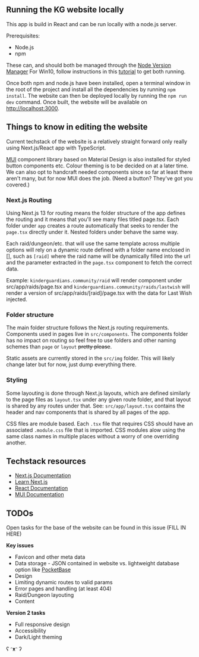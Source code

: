 ## Running the KG website locally

This app is build in React and can be run locally with a node.js server.

Prerequisites:

- Node.js
- npm

These can, and should both be managed through the [Node Version Manager](https://github.com/nvm-sh/nvm)
For Win10, follow instructions in this [tutorial](https://www.freecodecamp.org/news/nvm-for-windows-how-to-download-and-install-node-version-manager-in-windows-10/) to get both running.

Once both npm and node.js have been installed, open a terminal window in the root of the project and install all the dependencies by running `npm install`. The website can then be deployed locally by running the `npm run dev` command. Once built, the website will be available on [http://localhost:3000](http://localhost:3000).

## Things to know in editing the website

Current techstack of the website is a relatively straight forward only really using Next.js/React app with TypeScript.

[MUI](https://mui.com) component library based on Material Design is also installed for styled button components etc. Colour theming is to be decided on at a later time. We can also opt to handcraft needed components since so far at least there aren't many, but for now MUI does the job. (Need a button? They've got you covered.)

### Next.js Routing

Using Next.js 13 for routing means the folder structure of the app defines the routing and it means that you'll see many files titled page.tsx. Each folder under `app` creates a route automatically that seeks to render the `page.tsx` directly under it. Nested folders under behave the same way.

Each raid/dungeon/etc. that will use the same template across multiple options will rely on a dynamic route defined with a folder name enclosed in [], such as `[raid]` where the raid name will be dynamically filled into the url and the parameter extracted in the `page.tsx` component to fetch the correct data.

Example:
`kinderguardians.community/raid` will render component under src/app/raids/page.tsx and `kinderguardians.community/raids/lastwish` will render a version of src/app/raids/[raid]/page.tsx with the data for Last Wish injected.

### Folder structure

The main folder structure follows the Next.js routing requirements. Components used in pages live in `src/components`. The components folder has no impact on routing so feel free to use folders and other naming schemes than `page` or `layout` ~~pretty please~~.

Static assets are currently stored in the `src/img` folder. This will likely change later but for now, just dump everything there.

### Styling

Some layouting is done through Next.js layouts, which are defined similarly to the page files as `layout.tsx` under any given route folder, and that layout is shared by any routes under that. See: `src/app/layout.tsx` contains the header and nav components that is shared by all pages of the app.

CSS files are module based. Each `.tsx` file that requires CSS should have an associated `.module.css` file that is imported. CSS modules alow using the same class names in multiple places without a worry of one overriding another.

## Techstack resources

- [Next.js Documentation](https://nextjs.org/docs)
- [Learn Next.js](https://nextjs.org/learn)
- [React Documentation](https://react.dev/)
- [MUI Documentation](https://mui.com)

## TODOs

Open tasks for the base of the website can be found in this issue (FILL IN HERE)

**Key issues**

- Favicon and other meta data
- Data storage - JSON contained in website vs. lightweight database option like [PocketBase](https://pocketbase.io/)
- Design
- Limiting dynamic routes to valid params
- Error pages and handling (at least 404)
- Raid/Dungeon layouting
- Content

**Version 2 tasks**

- Full responsive design
- Accessibility
- Dark/Light theming

ʕ ᵔᴥᵔ ʔ
